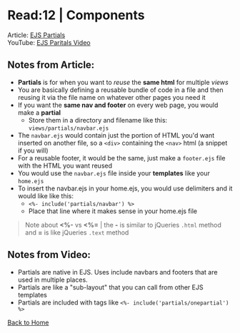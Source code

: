 # Read:12 \| Components
Article: [EJS Partials](https://medium.com/@henslejoseph/ejs-partials-f6f102cb7433)     
YouTube: [EJS Paritals Video](https://www.youtube.com/watch?v=3_xEEH4fTEk&t=0s&index=7&list=PL7sCSgsRZ-slYARh3YJIqPGZqtGVqZRGt)    


## Notes from Article: 
- **Partials** is for when you want to *reuse* the **same html** for multiple *views*
- You are basically defining a reusable bundle of code in a file and then reusing it via the file name on whatever other pages you need it
- If you want the **same nav and footer** on every web page, you would make a **partial**
  - Store them in a directory and filename like this: 
    `views/partials/navbar.ejs`
- The `navbar.ejs` would contain just the portion of HTML you'd want inserted on another file, so a `<div>` containing the `<nav>` html (a snippet if you will)
- For a reusable footer, it would be the same, just make a `footer.ejs` file with the HTML you want reused
- You would use the `navbar.ejs` file inside your **templates** like your `home.ejs` 
- To insert the navbar.ejs in your home.ejs, you would use delimiters and it would like like this: 
  - `<%- include('partials/navbar') %>`
  - Place that line where it makes sense in your home.ejs file

> Note about **<%-** vs **<%=** | the **-** is similar to jQueries `.html` method and **=** is like jQueries `.text` method


## Notes from Video: 
- Partials are native in EJS. Uses include navbars and footers that are used in multiple places.
- Partials are like a "sub-layout" that you can call from other EJS templates
- Partials are included with tags like `<%- include('partials/onepartial') %>`



[Back to Home](README.md)